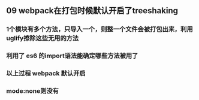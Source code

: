 ## 09 webpack在打包时候默认开启了treeshaking
### 1个模块有多个方法，只导入一个，则整一个文件会被打包出来，利用uglify擦除这些无用的方法
### 利用了 es6 的import语法能确定哪些方法被用了
### 以上过程 webpack 默认开启
### mode:none则没有










